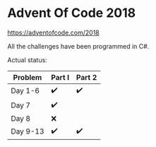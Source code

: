# Advent Of Code 2018

https://adventofcode.com/2018

All the challenges have been programmed in C#.

Actual status:

| Problem  | Part I             | Part 2             |
|----------|--------------------|--------------------|
| Day 1-6  | :heavy_check_mark: | :heavy_check_mark: |
| Day 7    | :heavy_check_mark: |                    |
| Day 8    | :x:                |                    |
| Day 9-13 | :heavy_check_mark: | :heavy_check_mark: |
